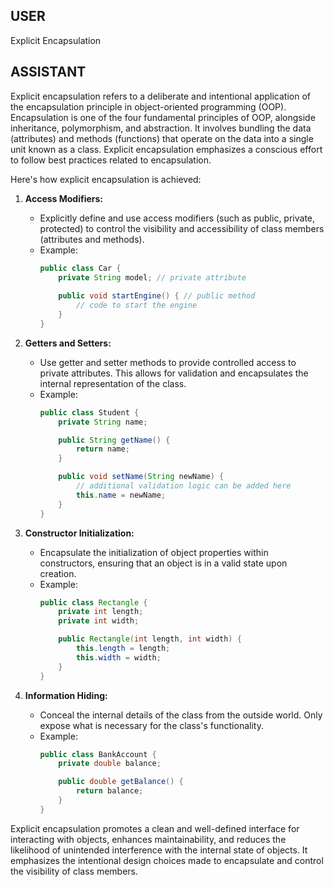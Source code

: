 ## USER
Explicit Encapsulation

## ASSISTANT
Explicit encapsulation refers to a deliberate and intentional application of the encapsulation principle in object-oriented programming (OOP). Encapsulation is one of the four fundamental principles of OOP, alongside inheritance, polymorphism, and abstraction. It involves bundling the data (attributes) and methods (functions) that operate on the data into a single unit known as a class. Explicit encapsulation emphasizes a conscious effort to follow best practices related to encapsulation.

Here's how explicit encapsulation is achieved:

1. **Access Modifiers:**
   - Explicitly define and use access modifiers (such as public, private, protected) to control the visibility and accessibility of class members (attributes and methods).
   - Example:
     ```java
     public class Car {
         private String model; // private attribute
         
         public void startEngine() { // public method
             // code to start the engine
         }
     }
     ```

2. **Getters and Setters:**
   - Use getter and setter methods to provide controlled access to private attributes. This allows for validation and encapsulates the internal representation of the class.
   - Example:
     ```java
     public class Student {
         private String name;

         public String getName() {
             return name;
         }

         public void setName(String newName) {
             // additional validation logic can be added here
             this.name = newName;
         }
     }
     ```

3. **Constructor Initialization:**
   - Encapsulate the initialization of object properties within constructors, ensuring that an object is in a valid state upon creation.
   - Example:
     ```java
     public class Rectangle {
         private int length;
         private int width;

         public Rectangle(int length, int width) {
             this.length = length;
             this.width = width;
         }
     }
     ```

4. **Information Hiding:**
   - Conceal the internal details of the class from the outside world. Only expose what is necessary for the class's functionality.
   - Example:
     ```java
     public class BankAccount {
         private double balance;

         public double getBalance() {
             return balance;
         }
     }
     ```

Explicit encapsulation promotes a clean and well-defined interface for interacting with objects, enhances maintainability, and reduces the likelihood of unintended interference with the internal state of objects. It emphasizes the intentional design choices made to encapsulate and control the visibility of class members.
